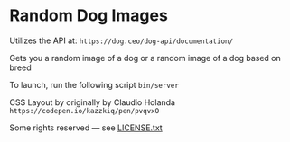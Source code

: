 # Random Dog Images

Utilizes the API at: `https://dog.ceo/dog-api/documentation/`

Gets you a random image of a dog or a random image of a dog based on breed

To launch, run the following script
```bin/server```

CSS Layout by originally by Claudio Holanda `https://codepen.io/kazzkiq/pen/pvqvxO`

Some rights reserved — see [LICENSE.txt](LICENSE.txt)
